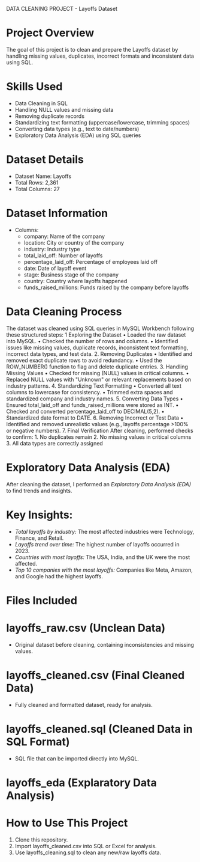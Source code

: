 DATA CLEANING PROJECT - Layoffs Dataset

# Project Overview
The goal of this project is to clean and prepare the Layoffs dataset by handling missing values, duplicates, incorrect formats and inconsistent data using SQL.

# Skills Used
- Data Cleaning in SQL
- Handling NULL values and missing data
- Removing duplicate records
- Standardizing text formatting (uppercase/lowercase, trimming spaces)
- Converting data types (e.g., text to date/numbers)
- Exploratory Data Analysis (EDA) using SQL queries

# Dataset Details
- Dataset Name: Layoffs  
- Total Rows: 2,361
- Total Columns: 27  

# Dataset Information
- Columns:
  - company: Name of the company  
  - location: City or country of the company  
  - industry: Industry type  
  - total_laid_off: Number of layoffs  
  - percentage_laid_off: Percentage of employees laid off  
  - date: Date of layoff event  
  - stage: Business stage of the company  
  - country: Country where layoffs happened  
  - funds_raised_millions: Funds raised by the company before layoffs  

# Data Cleaning Process
The dataset was cleaned using SQL queries in MySQL Workbench following these structured steps:
 1 Exploring the Dataset
	•	Loaded the raw dataset into MySQL.
	•	Checked the number of rows and columns.
	•	Identified issues like missing values, duplicate records, inconsistent text formatting, incorrect data types, and test data.
2. Removing Duplicates
	•	Identified and removed exact duplicate rows to avoid redundancy.
	•	Used the ROW_NUMBER() function to flag and delete duplicate entries.
3. Handling Missing Values
	•	Checked for missing (NULL) values in critical columns.
	•	Replaced NULL values with "Unknown" or relevant replacements based on industry patterns.
4. Standardizing Text Formatting
	•	Converted all text columns to lowercase for consistency.
	•	Trimmed extra spaces and standardized company and industry names.
5. Converting Data Types
	•	Ensured total_laid_off and funds_raised_millions were stored as INT.
	•	Checked and converted percentage_laid_off to DECIMAL(5,2).
	•	Standardized date format to DATE.
6. Removing Incorrect or Test Data
	•	Identified and removed unrealistic values (e.g., layoffs percentage >100% or negative numbers).
7. Final Verification
After cleaning, performed checks to confirm:
	1.	No duplicates remain
	2.	No missing values in critical columns
	3.	All data types are correctly assigned

# Exploratory Data Analysis (EDA)
After cleaning the dataset, I performed an *Exploratory Data Analysis (EDA)* to find trends and insights.
# Key Insights:
- *Total layoffs by industry:* The most affected industries were Technology, Finance, and Retail.
- *Layoffs trend over time:* The highest number of layoffs occurred in 2023.
- *Countries with most layoffs:* The USA, India, and the UK were the most affected.
- *Top 10 companies with the most layoffs:* Companies like Meta, Amazon, and Google had the highest layoffs.

# Files Included
# layoffs_raw.csv (Unclean Data)
- Original dataset before cleaning, containing inconsistencies and missing values.
# layoffs_cleaned.csv (Final Cleaned Data)
- Fully cleaned and formatted dataset, ready for analysis.
# layoffs_cleaned.sql (Cleaned Data in SQL Format)
- SQL file that can be imported directly into MySQL.
# layoffs_eda (Explaratory Data Analysis)
# How to Use This Project
1. Clone this repository.  
2. Import layoffs_cleaned.csv into SQL or Excel for analysis.  
3. Use layoffs_cleaning.sql to clean any new/raw layoffs data.  


